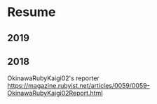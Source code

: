 # Resume
## 2019
## 2018
OkinawaRubyKaigi02's reporter
https://magazine.rubyist.net/articles/0059/0059-OkinawaRubyKaigi02Report.html
